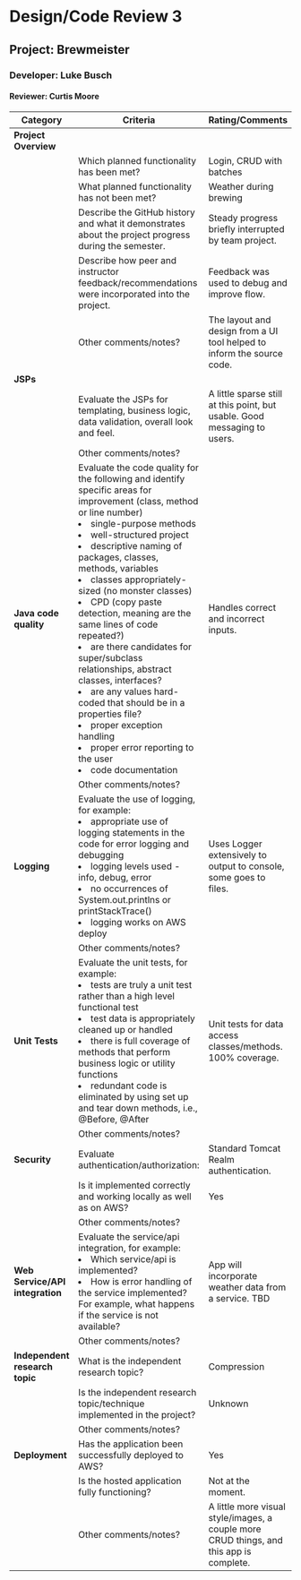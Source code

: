 # Design/Code Review 3

## Project: Brewmeister

### Developer: Luke Busch

#### Reviewer: Curtis Moore

|Category|Criteria|Rating/Comments|
|--------|---------|---------------|
|**Project Overview**|| |
||Which planned functionality has been met? | Login, CRUD with batches |
|| What planned functionality has not been met? | Weather during brewing |
||Describe the GitHub history and what it demonstrates about the project progress during the semester.| Steady progress briefly interrupted by team project. |
||Describe how peer and instructor feedback/recommendations were incorporated into the project.| Feedback was used to debug and improve flow. |
||Other comments/notes?| The layout and design from a UI tool helped to inform the source code. |
|**JSPs**|| |
||Evaluate the JSPs for templating, business logic, data validation, overall look and feel.| A little sparse still at this point, but usable. Good messaging to users.|
||Other comments/notes?| |
|**Java code quality**|Evaluate the code quality for the following and identify specific areas for improvement (class, method or line number) <li>single-purpose methods <li>well-structured project <li>descriptive naming of packages, classes, methods, variables <li>classes appropriately-sized  (no monster classes) <li> CPD (copy paste detection, meaning are the same lines of code repeated?) <li>are there candidates for super/subclass relationships, abstract classes, interfaces? <li>are any values hard-coded that should be in a properties file? <li>proper exception handling <li>proper error reporting to the user <li> code documentation | Handles correct and incorrect inputs. |
||Other comments/notes?|  |
|**Logging**|Evaluate the use of logging, for example:<li>appropriate use of logging statements in the code for error logging and debugging <li>logging levels used - info, debug, error <li> no occurrences of  System.out.printlns or printStackTrace() <li> logging works on AWS deploy| Uses Logger extensively to output to console, some goes to files. |
||Other comments/notes?| |
|**Unit Tests**|Evaluate the unit tests, for example: <li>tests are truly a unit test rather than a high level functional test <li>test data is appropriately cleaned up or handled <li> there is full coverage of methods that perform business logic or utility functions <li>redundant code is eliminated by using set up and tear down methods, i.e., @Before, @After | Unit tests for data access classes/methods. 100% coverage. |
||Other comments/notes?| |
|**Security**|Evaluate authentication/authorization:| Standard Tomcat Realm authentication. |
||Is it implemented correctly and working locally as well as on AWS? | Yes |
||Other comments/notes?| |
|**Web Service/API integration**|Evaluate the service/api integration, for example: <li> Which service/api is implemented? <li>How is  error handling of the service implemented? For example, what happens if the service is not available?| App will incorporate weather data from a service. TBD |
||Other comments/notes?| |
|**Independent research topic**| What is the independent research topic?| Compression |
||Is the independent research topic/technique implemented in the project?| Unknown |
||Other comments/notes?| |
|**Deployment**| Has the application been successfully deployed to AWS?| Yes |
||Is the hosted application fully functioning?| Not at the moment. |
||Other comments/notes?| A little more visual style/images, a couple more CRUD things, and this app is complete. |
  
  
  











